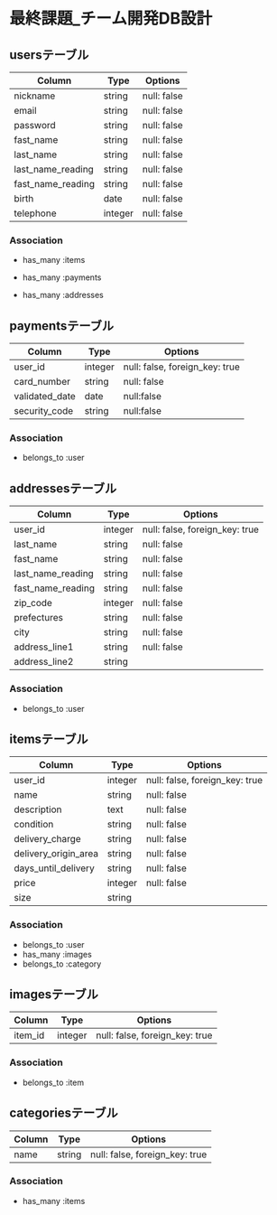 #  最終課題_チーム開発DB設計

## usersテーブル
|Column|Type|Options|
|------|----|-------|
|nickname|string|null: false|
|email|string|null: false|
|password|string|null: false|
|fast_name|string|null: false|
|last_name|string|null: false|
|last_name_reading|string|null: false|
|fast_name_reading|string|null: false|
|birth|date|null: false|
|telephone|integer|null: false|
### Association
- has_many :items

- has_many :payments
- has_many :addresses


## paymentsテーブル
|Column|Type|Options|
|------|----|-------|
|user_id|integer|null: false, foreign_key: true|
|card_number|string|null: false|
|validated_date|date|null:false|
|security_code|string|null:false|
### Association
- belongs_to :user


## addressesテーブル
|Column|Type|Options|
|------|----|-------|
|user_id|integer|null: false, foreign_key: true|
|last_name|string|null: false|
|fast_name|string|null: false|
|last_name_reading|string|null: false|
|fast_name_reading|string|null: false|
|zip_code|integer|null: false|
|prefectures|string|null: false|
|city|string|null: false|
|address_line1|string|null: false|
|address_line2|string||
### Association
- belongs_to :user


## itemsテーブル
|Column|Type|Options|
|------|----|-------|
|user_id|integer|null: false, foreign_key: true|
|name|string|null: false|
|description|text|null: false|
|condition|string|null: false|
|delivery_charge|string|null: false|
|delivery_origin_area|string|null: false|
|days_until_delivery|string|null: false|
|price|integer|null: false|
|size|string||
### Association
- belongs_to :user
- has_many :images
- belongs_to :category


## imagesテーブル
|Column|Type|Options|
|------|----|-------|
|item_id|integer|null: false, foreign_key: true|
### Association
- belongs_to :item


## categoriesテーブル
|Column|Type|Options|
|------|----|-------|
|name|string|null: false, foreign_key: true|
### Association
- has_many :items







